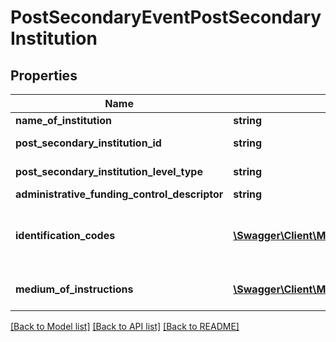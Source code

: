 # PostSecondaryEventPostSecondaryInstitution

## Properties
Name | Type | Description | Notes
------------ | ------------- | ------------- | -------------
**name_of_institution** | **string** | The full, legally accepted name of the institution. | [optional] 
**post_secondary_institution_id** | **string** | A unique number or alphanumeric code assigned to the postsecondary organization. | [optional] 
**post_secondary_institution_level_type** | **string** | A unique identifier used as Primary Key, not derived from business logic, when acting as Foreign Key, references the parent table. | [optional] 
**administrative_funding_control_descriptor** | **string** | Key for AdministrationFundingControl | [optional] 
**identification_codes** | [**\Swagger\Client\Model\PostSecondaryEventPostSecondaryInstitutionIdentificationCode[]**](PostSecondaryEventPostSecondaryInstitutionIdentificationCode.md) | An unordered collection of postSecondaryEventPostSecondaryInstitutionIdentificationCodes.  A unique number or alphanumeric code assigned to an education organization by a school, school system, state or other agency or entity. | [optional] 
**medium_of_instructions** | [**\Swagger\Client\Model\PostSecondaryEventPostSecondaryInstitutionMediumOfInstruction[]**](PostSecondaryEventPostSecondaryInstitutionMediumOfInstruction.md) | An unordered collection of postSecondaryEventPostSecondaryInstitutionMediumOfInstructions.  The categories in which an institution serves the students. | [optional] 

[[Back to Model list]](../README.md#documentation-for-models) [[Back to API list]](../README.md#documentation-for-api-endpoints) [[Back to README]](../README.md)


